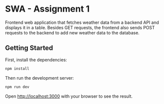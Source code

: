 # SWA - Assignment 1 

Frontend web application that fetches weather data from a backend API and displays it in a table. Besides GET requests, the frontend also sends POST requests to the backend to add new weather data to the database.

## Getting Started

First, install the dependencies:

```bash 
npm install
````

Then run the development server:

```bash
npm run dev
```

Open [http://localhost:3000](http://localhost:3000) with your browser to see the result.
